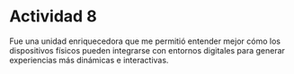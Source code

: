 # Actividad 8

Fue una unidad enriquecedora que me permitió entender mejor cómo los dispositivos físicos pueden integrarse con entornos 
digitales para generar experiencias más dinámicas e interactivas.
